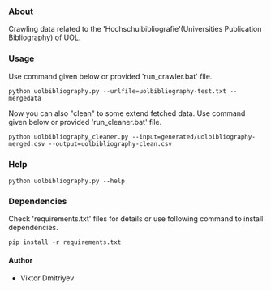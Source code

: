 ### About

Crawling data related to the 'Hochschulbibliografie'(Universities Publication Bibliography) of UOL.

### Usage

Use command given below or provided 'run_crawler.bat' file.

```
python uolbibliography.py --urlfile=uolbibliography-test.txt --mergedata
```

Now you can also "clean" to some extend fetched data. Use command given below or provided 'run_cleaner.bat' file.
```
python uolbibliography_cleaner.py --input=generated/uolbibliography-merged.csv --output=uolbibliography-clean.csv
```

### Help
```
python uolbibliography.py --help
```

### Dependencies

Check 'requirements.txt' files for details or use following command to install dependencies.
```
pip install -r requirements.txt
```


#### Author

* Viktor Dmitriyev
